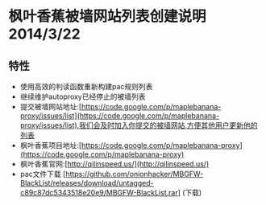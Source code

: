 # 枫叶香蕉被墙网站列表创建说明 2014/3/22 #


##  特性 ##

-  使用高效的判读函数重新构建pac规则列表
-  继续维护autoproxy已经停止的被墙列表
-  提交被墙网站地址:[https://code.google.com/p/maplebanana-proxy/issues/list](https://code.google.com/p/maplebanana-proxy/issues/list),我们会及时加入你提交的被墙网站,方便其他用户更新他的列表
-  枫叶香蕉项目地址:[https://code.google.com/p/maplebanana-proxy](https://code.google.com/p/maplebanana-proxy)
-  枫叶香蕉官网:[http://qilinspeed.us/](http://qilinspeed.us/)
-  pac文件下载 [https://github.com/onionhacker/MBGFW-BlackList/releases/download/untagged-c89c87dc5343518e20e9/MBGFW-BlackList.rar] (下载)
